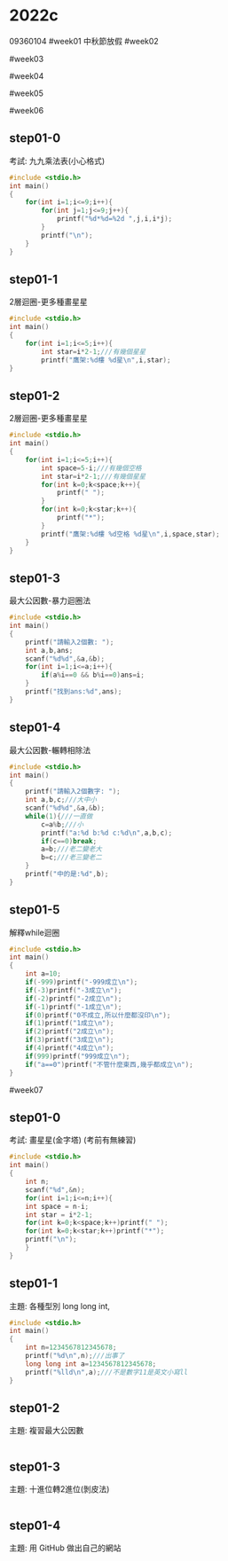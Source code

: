 # 2022c
09360104
#week01
中秋節放假
#week02

#week03

#week04

#week05

#week06
## step01-0 
考試: 九九乘法表(小心格式)
```cpp
#include <stdio.h>
int main()
{
    for(int i=1;i<=9;i++){
        for(int j=1;j<=9;j++){
            printf("%d*%d=%2d ",j,i,i*j);
        }
        printf("\n");
    }
}
```
## step01-1
2層迴圈-更多種畫星星
```cpp
#include <stdio.h>
int main()
{
    for(int i=1;i<=5;i++){
        int star=i*2-1;///有幾個星星
        printf("鷹架:%d樓 %d星\n",i,star);
}
```
## step01-2
2層迴圈-更多種畫星星
```cpp
#include <stdio.h>
int main()
{
    for(int i=1;i<=5;i++){
        int space=5-i;///有幾個空格
        int star=i*2-1;///有幾個星星
        for(int k=0;k<space;k++){
            printf(" ");
        }
        for(int k=0;k<star;k++){
            printf("*");
        }
        printf("鷹架:%d樓 %d空格 %d星\n",i,space,star);
    }
}
```
## step01-3
最大公因數-暴力迴圈法
```cpp
#include <stdio.h>
int main()
{
    printf("請輸入2個數: ");
    int a,b,ans;
    scanf("%d%d",&a,&b);
    for(int i=1;i<=a;i++){
        if(a%i==0 && b%i==0)ans=i;
    }
    printf("找到ans:%d",ans);
}
```
## step01-4
最大公因數-輾轉相除法
```cpp
#include <stdio.h>
int main()
{
    printf("請輸入2個數字: ");
    int a,b,c;///大中小
    scanf("%d%d",&a,&b);
    while(1){///一直做
        c=a%b;///小
        printf("a:%d b:%d c:%d\n",a,b,c);
        if(c==0)break;
        a=b;///老二變老大
        b=c;///老三變老二
    }
    printf("中的是:%d",b);
}
```
## step01-5
解釋while迴圈
```cpp
#include <stdio.h>
int main()
{
    int a=10;
    if(-999)printf("-999成立\n");
    if(-3)printf("-3成立\n");
    if(-2)printf("-2成立\n");
    if(-1)printf("-1成立\n");
    if(0)printf("0不成立,所以什麼都沒印\n");
    if(1)printf("1成立\n");
    if(2)printf("2成立\n");
    if(3)printf("3成立\n");
    if(4)printf("4成立\n");
    if(999)printf("999成立\n");
    if("a==0")printf("不管什麼東西,幾乎都成立\n");
}
```
#week07
## step01-0 
考試: 畫星星(金字塔) (考前有無練習)
```cpp
#include <stdio.h>
int main()
{
	int n;
	scanf("%d",&n);
	for(int i=1;i<=n;i++){
	int space = n-i;
	int star = i*2-1;
	for(int k=0;k<space;k++)printf(" ");
	for(int k=0;k<star;k++)printf("*");
	printf("\n");
	}
}
```

## step01-1 
主題: 各種型別 long long int,
```cpp
#include <stdio.h>
int main()
{
    int n=1234567812345678;
    printf("%d\n",n);///出事了
    long long int a=1234567812345678;
    printf("%lld\n",a);///不是數字11是英文小寫ll
}
```

## step01-2 
主題: 複習最大公因數
```cpp
```

## step01-3 
主題: 十進位轉2進位(剝皮法)
```cpp
```

## step01-4 
主題: 用 GitHub 做出自己的網站
```cpp
```
